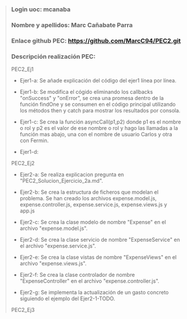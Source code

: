 >### Login uoc: mcanaba
>
>### Nombre y apellidos: Marc Cañabate Parra
>
>### Enlace github PEC: https://github.com/MarcC94/PEC2.git
>
>### Descripción realización PEC:
>
> PEC2_Ej1
>
> - Ejer1-a: Se añade explicación del código del ejer1 línea por línea.
>
> - Ejer1-b: Se modifica el cógido eliminando los callbacks "onSuccess" y "onError", se crea una promesa
 dentro de la función findOne y se consumen en el código principal utilizando los métodos then y catch
 para mostrar los resultados por consola.
>
> - Ejer1-c: Se crea la función asyncCall(p1,p2) donde p1 es el nombre o rol y p2 es el valor de ese nombre o rol y hago las llamadas a la función mas abajo, una con el nombre de usuario Carlos y otra con Fermin. 
>
> - Ejer1-d: 
>
> PEC2_Ej2 
>
> - Ejer2-a: Se realiza explicacion pregunta en "PEC2_Solucion_Ejercicio_2a.md".
>
> - Ejer2-b: Se crea la estructura de ficheros que modelan el problema. Se han creado los archivos expense.model.js, expense.controller.js, expense.service.js, expense.views.js y app.js
>
> - Ejer2-c: Se crea la clase modelo de nombre "Expense" en el archivo "expense.model.js".
>
> - Ejer2-d: Se crea la clase servicio de nombre "ExpenseService" en el archivo "expense.service.js".
>
> - Ejer2-e: Se crea la clase vistas de nombre "ExpenseViews" en el archivo "expense.views.js".
>
> - Ejer2-f: Se crea la clase controlador de nombre "ExpenseController" en el archivo "expense.controller.js".
>
> - Ejer2-g: Se implementa la actualización de un gasto concreto siguiendo el ejemplo del Ejer2-1-TODO.
>
> PEC2_Ej3
>

